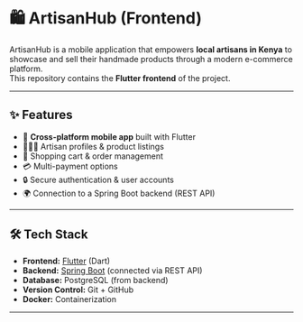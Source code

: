# 🛍️ ArtisanHub (Frontend)

ArtisanHub is a mobile application that empowers **local artisans in Kenya** to showcase and sell their handmade products through a modern e-commerce platform.  
This repository contains the **Flutter frontend** of the project.

---

## ✨ Features
- 📱 **Cross-platform mobile app** built with Flutter
- 👩🏾‍🎨 Artisan profiles & product listings
- 🛒 Shopping cart & order management
- 💳 Multi-payment options
- 🔒 Secure authentication & user accounts
- 🌍 Connection to a Spring Boot backend (REST API)

---

## 🛠️ Tech Stack
- **Frontend:** [Flutter](https://flutter.dev/) (Dart)
- **Backend:** [Spring Boot](https://spring.io/projects/spring-boot) (connected via REST API)
- **Database:** PostgreSQL (from backend)
- **Version Control:** Git + GitHub
- **Docker:** Containerization

---